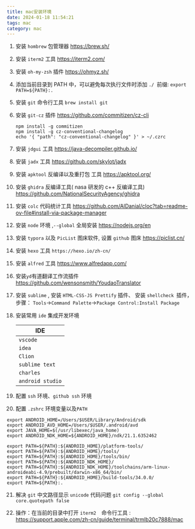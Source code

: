 ```yaml
---
title: mac安装环境
date: 2024-01-18 11:54:21
tags: mac
category: mac
---
```


1. 安装 `hombrew` 包管理器 https://brew.sh/

2. 安装 `iterm2` 工具 https://iterm2.com/

3. 安装 `oh-my-zsh` 插件 https://ohmyz.sh/

4. 添加当前目录到 PATH 中，可以避免每次执行文件时添加 `./ `前缀:  `export PATH=${PATH}:.`

5. 安装 `git` 命令行工具 `brew install git`

   <!--more-->

6. 安装 `git-cz` 插件 https://github.com/commitizen/cz-cli

   ```shell
   npm install -g commitizen
   npm install -g cz-conventional-changelog
   echo '{ "path": "cz-conventional-changelog" }' > ~/.czrc
   ```

7. 安装 `jdgui` 工具 https://java-decompiler.github.io/

8. 安装 `jadx` 工具 https://github.com/skylot/jadx

9. 安装 `apktool` 反编译以及重打包 工具 https://apktool.org/

10. 安装 `ghidra` 反编译工具( nasa 研发的 c++ 反编译工具) https://github.com/NationalSecurityAgency/ghidra

11. 安装 `colc` 代码统计工具 https://github.com/AlDanial/cloc?tab=readme-ov-file#install-via-package-manager

12. 安装 `node` 环境 ,`--global` 全局安装 https://nodejs.org/en

13. 安装 `typora` 以及  `PicList` 图床软件, 设置 `github` 图床 https://piclist.cn/

14. 安装 `hexo` 工具 `https://hexo.io/zh-cn/`
15. 安装 `alfred` 工具 https://www.alfredapp.com/

16. 安装`yd`有道翻译工作流插件 https://github.com/wensonsmith/YoudaoTranslator

17. 安装 `sublime` , 安装 `HTML-CSS-JS Prettify` 插件、 安装 `shellcheck `插件，步骤： `Tools`->`Command Palette`->`Package Control:Install Package ` 

18. 安装常用 `ide` 集成开发环境

    | IDE              |
    | ---------------- |
    | `vscode`         |
    | `idea`           |
    | `Clion`          |
    | `sublime text`   |
    | `charles`        |
    | `android studio` |

19. 配置 `ssh` 环境、`github ssh` 环境

20. 配置 `.zshrc` 环境变量以及`PATH`

```shell
export ANDROID_HOME=/Users/$USER/Library/Android/sdk
export ANDROID_AVD_HOME=/Users/$USER/.android/avd
export JAVA_HOME=$(/usr/libexec/java_home)
export ANDROID_NDK_HOME=${ANDROID_HOME}/ndk/21.1.6352462

export PATH=${PATH}:${ANDROID_HOME}/platform-tools/
export PATH=${PATH}:${ANDROID_HOME}/tools/
export PATH=${PATH}:${ANDROID_HOME}/tools/bin/
export PATH=${PATH}:${ANDROID_NDK_HOME}/
export PATH=${PATH}:${ANDROID_NDK_HOME}/toolchains/arm-linux-androideabi-4.9/prebuilt/darwin-x86_64/bin/
export PATH=${PATH}:${ANDROID_HOME}/build-tools/34.0.0/
export PATH=${PATH}:.
```

21. 解决 `git` 中文路径显示 `unicode` 代码问题 `git config --global core.quotepath false`

22. 操作：在当前的目录中打开 `iterm2  `命令行工具 : https://support.apple.com/zh-cn/guide/terminal/trmlb20c7888/mac
